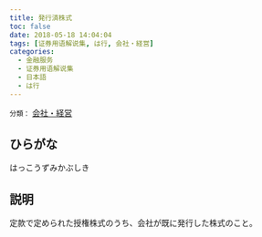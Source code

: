 ```yaml
---
title: 発行済株式
toc: false
date: 2018-05-18 14:04:04
tags: [证券用语解说集, は行, 会社・経営]
categories:
  - 金融服务
  - 证券用语解说集
  - 日本語
  - は行
---
```


`分類：` [会社・経営](/tags/会社・経営/)

## ひらがな

はっこうずみかぶしき

## 説明

定款で定められた授権株式のうち、会社が既に発行した株式のこと。
